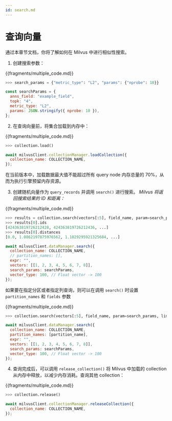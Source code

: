 ```yaml
---
id: search.md
---
```


# 查询向量
通过本章节文档，你将了解如何在 Milvus 中进行相似性搜索。

1. 创建搜索参数：

{{fragments/multiple_code.md}}

```python
>>> search_params = {"metric_type": "L2", "params": {"nprobe": 10}}
```

```javascript
const searchParams = {
  anns_field: "example_field",
  topk: "4",
  metric_type: "L2",
  params: JSON.stringify({ nprobe: 10 }),
};
```

2. 在查询向量前，将集合加载到内存中：

{{fragments/multiple_code.md}}

```python
>>> collection.load()
```

```javascript
await milvusClient.collectionManager.loadCollection({
  collection_name: COLLECTION_NAME,
});
```
<div class="alert warning">
在当前版本中，加载数据最大值不能超过所有 query node 内存总量的 70%，从而为执行引擎预留内存资源。
</div>

3. 创建随机向量作为 `query_records` 并调用 `search()` 进行搜索。
*Milvus 将返回搜索结果的 ID 和距离：*


{{fragments/multiple_code.md}}

```python
>>> results = collection.search(vectors[:5], field_name, param=search_params, limit=10, expr=None)
>>> results[0].ids
[424363819726212428, 424363819726212436, ...]
>>> results[0].distances
[0.0, 1.0862197875976562, 1.1029295921325684, ...]
```

```javascript
await milvusClient.dataManager.search({
  collection_name: COLLECTION_NAME,
  // partition_names: [],
  expr: "",
  vectors: [[1, 2, 3, 4, 5, 6, 7, 8]],
  search_params: searchParams,
  vector_type: 100, // Float vector -> 100
});
```

如果要在指定分区或者指定列查询，则可以在调用 `search()` 时设置`partition_names` 和 `fields` 参数

{{fragments/multiple_code.md}}

```python
>>> collection.search(vectors[:5], field_name, param=search_params, limit=10, expr=None, partition_names=[partition_name])
```

```javascript
await milvusClient.dataManager.search({
  collection_name: COLLECTION_NAME,
  partition_names: [partition_name],
  expr: "",
  vectors: [[1, 2, 3, 4, 5, 6, 7, 8]],
  search_params: searchParams,
  vector_type: 100, // Float vector -> 100
});
```

4. 查询完成后，可以调用 `release_collection()` 将 Milvus 中加载的 collection 从内存中释放，以减少内存消耗。查询其他 collection：

{{fragments/multiple_code.md}}

```python
>>> collection.release()
```

```javascript
await milvusClient.collectionManager.releaseCollection({
  collection_name: COLLECTION_NAME,
});
```
